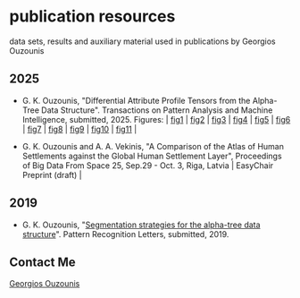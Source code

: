 # publication resources

data sets, results and auxiliary material used in publications by Georgios Ouzounis


## 2025

- G. K. Ouzounis, "Differential Attribute Profile Tensors from the Alpha-Tree Data Structure". Transactions on Pattern Analysis and Machine Intelligence, submitted, 2025.
  Figures:
  | [fig1](fig1.zip) | [fig2](fig2.zip) | [fig3](fig3.zip) | [fig4](fig4.zip) | [fig5](fig5.zip) | [fig6](fig6.zip) | [fig7](fig7.zip) | [fig8](fig8.zip) | [fig9](fig9.zip) | [fig10](fig10.zip) | [fig11](fig11.zip) |

- G. K. Ouzounis and A. A. Vekinis, "A Comparison of the Atlas of Human Settlements against the Global Human Settlement Layer", Proceedings of Big Data From Space 25, Sep.29 - Oct. 3, Riga, Latvia
  | EasyChair Preprint (draft) |

  
## 2019

- G. K. Ouzounis, "[Segmentation strategies for the alpha-tree data structure](PRLETTERS-S-19-00973.zip)". Pattern Recognition Letters, submitted, 2019.

## Contact Me

[Georgios Ouzounis](georgios.ouzounis@gmail.com)
